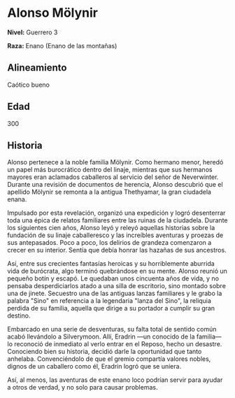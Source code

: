 # Alonso Mölynir

**Nivel:** Guerrero 3

**Raza:** Enano (Enano de las montañas)

## Alineamiento
Caótico bueno

## Edad
300

## Historia
Alonso pertenece a la noble familia Mölynir. Como hermano menor, heredó un papel más burocrático dentro del linaje, mientras que sus hermanos mayores eran aclamados caballeros al servicio del señor de Neverwinter. Durante una revisión de documentos de herencia, Alonso descubrió que el apellido Mölynir se remonta a la antigua Thethyamar, la gran ciudadela enana.

Impulsado por esta revelación, organizó una expedición y logró desenterrar toda una épica de relatos familiares entre las ruinas de la ciudadela. Durante los siguientes cien años, Alonso leyó y releyó aquellas historias sobre la fundación de su linaje caballeresco y las increíbles aventuras y proezas de sus antepasados. Poco a poco, los delirios de grandeza comenzaron a crecer en su interior. Sentía que debía honrar las hazañas de sus ancestros.

Así, entre sus crecientes fantasías heroicas y su horriblemente aburrida vida de burócrata, algo terminó quebrándose en su mente. Alonso reunió un pequeño botín y escapó. Le quedaban unos cincuenta años de vida, y no pensaba desperdiciarlos atado a una silla de escritorio, sino montado sobre una de jinete. Secuestro una de las antiguas lanzas familiares y le grabo la palabra "Sino" en referencia a la legendaria "lanza del Sino", la reliquia perdida de su familia, aquella que dirige a su portador a cumplir su gran destino.

Embarcado en una serie de desventuras, su falta total de sentido común acabó llevándolo a Silverymoon. Allí, Eradrin —un conocido de la familia— lo reconoció de inmediato al verlo entrar en el Reposo, hecho un desastre. Conociendo bien su historia, decidió darle la oportunidad que tanto anhelaba. Convenciéndolo de que el gremio compartía valores nobles, dignos de un caballero como él, Eradrin logró que se uniera.

Así, al menos, las aventuras de este enano loco podrían servir para ayudar a otros de verdad, y no solo para causar problemas.

